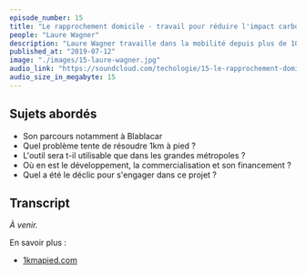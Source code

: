 ```yaml
---
episode_number: 15
title: "Le rapprochement domicile - travail pour réduire l'impact carbone"
people: "Laure Wagner"
description: "Laure Wagner travaille dans la mobilité depuis plus de 10 ans notamment chez Blablacar. Elle lance 1km à Pied, pour démocratiser la réalisation de diagnostic mobilité sur la base de fichiers RH et pour identifier des solutions de réduction des trajets, ce qui est à la fois bénéfique pour les entreprises, les salariés et l'environnement."
published_at: "2019-07-12"
image: "./images/15-laure-wagner.jpg"
audio_link: "https://soundcloud.com/techologie/15-le-rapprochement-domicile-travail-pour-reduire-limpact-carbone-avec-laure-wagner"
audio_size_in_megabyte: 15
---
```


## Sujets abordés

* Son parcours notamment à Blablacar
* Quel problème tente de résoudre 1km à pied ?
* L'outil sera t-il utilisable que dans les grandes métropoles ?
* Où en est le développement, la commercialisation et son financement ?
* Quel a été le déclic pour s'engager dans ce projet ?

## Transcript

_À venir._

<div class="block">
En savoir plus :

* [1kmapied.com](https://www.1kmapied.com/)

</div>
